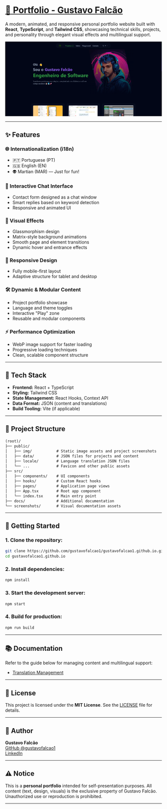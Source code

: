 # [🚀 Portfolio - Gustavo Falcão](https://gustavofalcao1.github.io/)

A modern, animated, and responsive personal portfolio website built with **React**, **TypeScript**, and **Tailwind CSS**, showcasing technical skills, projects, and personality through elegant visual effects and multilingual support.

![Gustavo Falcão](screenshots/img-00.png)

---

## ✨ Features

### 🌐 Internationalization (i18n)
- 🇵🇹 Portuguese (PT)
- 🇬🇧 English (EN)
- 👽 Martian (MAR) — Just for fun!

### 💬 Interactive Chat Interface
- Contact form designed as a chat window
- Smart replies based on keyword detection
- Responsive and animated UI

### 🎨 Visual Effects
- Glassmorphism design
- Matrix-style background animations
- Smooth page and element transitions
- Dynamic hover and entrance effects

### 📱 Responsive Design
- Fully mobile-first layout
- Adaptive structure for tablet and desktop

### 🛠️ Dynamic & Modular Content
- Project portfolio showcase
- Language and theme toggles
- Interactive "Play" zone
- Reusable and modular components

### ⚡ Performance Optimization
- WebP image support for faster loading
- Progressive loading techniques
- Clean, scalable component structure

---

## 🔧 Tech Stack

- **Frontend:** React + TypeScript
- **Styling:** Tailwind CSS
- **State Management:** React Hooks, Context API
- **Data Format:** JSON (content and translations)
- **Build Tooling:** Vite (if applicable)

---

## 📁 Project Structure

```
(root)/
├── public/
│   ├── img/           # Static image assets and project screenshots
│   ├── data/          # JSON files for projects and content
│   ├── locale/        # Language translation JSON files
│   └── ...            # Favicon and other public assets
├── src/
│   ├── components/    # UI components
│   ├── hooks/         # Custom React hooks
│   ├── pages/         # Application page views
│   ├── App.tsx        # Root app component
│   └── index.tsx      # Main entry point
├── docs/              # Additional documentation
└── screenshots/       # Visual documentation assets
```

---

## 🚀 Getting Started

### 1. Clone the repository:
```bash
git clone https://github.com/gustavofalcao1/gustavofalcao1.github.io.git
cd gustavofalcao1.github.io
```

### 2. Install dependencies:
```bash
npm install
```

### 3. Start the development server:
```bash
npm start
```

### 4. Build for production:
```bash
npm run build
```

---

## 📚 Documentation

Refer to the guide below for managing content and multilingual support:

- [Translation Management](docs/translation-management.md)

---

## 📄 License

This project is licensed under the **MIT License**. See the [LICENSE](LICENSE) file for details.

---

## 👤 Author
**Gustavo Falcão**  
[GitHub @gustavofalcao1](https://github.com/gustavofalcao1)  
[LinkedIn](https://www.linkedin.com/in/gustavofalcao1)

---

## ⚠️ Notice

This is a **personal portfolio** intended for self-presentation purposes. All content (text, design, visuals) is the exclusive property of Gustavo Falcão. Unauthorized use or reproduction is prohibited.

---

